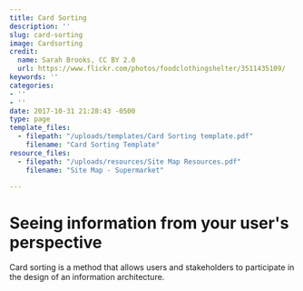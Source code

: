 ```yaml
---
title: Card Sorting
description: ''
slug: card-sorting
image: Cardsorting
credit:
  name: Sarah Brooks, CC BY 2.0
  url: https://www.flickr.com/photos/foodclothingshelter/3511435109/
keywords: ''
categories:
- ''
- ''
date: 2017-10-31 21:28:43 -0500
type: page
template_files:
  - filepath: "/uploads/templates/Card Sorting template.pdf"
    filename: "Card Sorting Template"
resource_files:
  - filepath: "/uploads/resources/Site Map Resources.pdf"
    filename: "Site Map - Supermarket"

---
```

# Seeing information from your user's perspective

Card sorting is a method that allows users and stakeholders to participate in the design of an information architecture.
